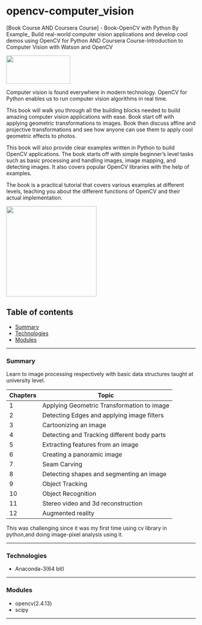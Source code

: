 # opencv-computer_vision
[Book Course AND Coursera Course]  - Book-OpenCV with Python By Example_ Build real-world computer vision applications and develop cool demos using OpenCV for Python AND Coursera Course-Introduction to Computer Vision with Watson and OpenCV


<img src="https://www.packtpub.com/media/logo/stores/1/logo.png" width="170" height="75">



Computer vision is found everywhere in modern technology. OpenCV for Python enables us to run computer vision algorithms in real time. 

This book will walk you through all the building blocks needed to build amazing computer vision applications with ease. Book start off with applying geometric transformations to images. Book then discuss affine and projective transformations and see how anyone can use them to apply cool geometric effects to photos. 

This book will also provide clear examples written in Python to build OpenCV applications. The book starts off with simple beginner’s level tasks such as basic processing and handling images, image mapping, and detecting images. It also covers popular OpenCV libraries with the help of examples.

The book is a practical tutorial that covers various examples at different levels, teaching you about the different functions of OpenCV and their actual implementation.

<img src="https://www.packtpub.com/media/catalog/product/cache/e4d64343b1bc593f1c5348fe05efa4a6/3/9/3932os_opencv20with20python20by20example_.jpg" width="240" height="240">

## Table of contents
* [Summary](#summary)
* [Technologies](#technologies)
* [Modules](#modules)


---

### Summary
Learn to image processing respectively with basic data structures taught at university level. 

Chapters | Topic 
--- | --- 
1 | Applying Geometric Transformation to image
2 | Detecting Edges and applying image filters 
3 | Cartoonizing an image
4 | Detecting and Tracking different body parts
5 | Extracting features from an image 
6 | Creating a panoramic image 
7 | Seam Carving 
8 | Detecting shapes and segmenting an image 
9 | Object Tracking
10 | Object Recognition 
11 | Stereo video and 3d reconstruction
12 | Augmented reality


This was challenging since it was my first time using cv library in python,and doing image-pixel analysis using it.

---


### Technologies
* Anaconda-3(64 bit)

---

### Modules
* opencv(2.4.13)
* scipy

---
